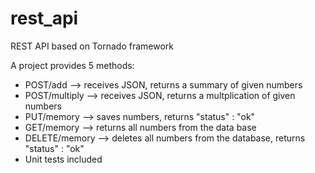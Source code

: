 # rest_api
REST API based on Tornado framework

A project provides 5 methods:

* POST/add --> receives JSON, returns a summary of given numbers
* POST/multiply --> receives JSON, returns a multplication of given numbers
* PUT/memory --> saves numbers, returns "status" : "ok"
* GET/memory --> returns all numbers from the data base
* DELETE/memory --> deletes all numbers from the database, returns "status" : "ok"
* Unit tests included
